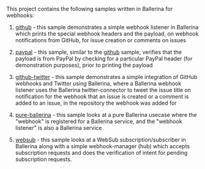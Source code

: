 This project contains the following samples written in Ballerina for webhooks:

1. [github](github) - this sample demonstrates a simple webhook listener in Ballerina which prints the special webhook 
headers and the payload, on webhook notifications from GitHub, for issue creation or comments on issues

2. [paypal](paypal) - this sample, similar to the [github](github) sample, verifies that the payload is from PayPal by 
checking for a particular PayPal header (for demonstration purposes), prior to printing the payload


3. [github-twitter](github-twitter) - this sample demonstrates a simple integration of GitHub webhooks and Twitter using 
Ballerina, where a Ballerina webhook listener uses the Ballerina twitter-connector to tweet the issue title on 
notification for the webhook that an issue is created or a comment is added to an issue, in the repository the webhook 
was added for

4. [pure-ballerina](pure-ballerina) - this sample looks at a pure Ballerina usecase where the "webhook" is registered 
for a Ballerina service, and the "webhook listener" is also a Ballerina service

5. [websub](websub) - this sample looks at a WebSub subscription/subscriber in Ballerina along with a simple webhook-manager 
(hub) which accepts subscription requests and does the verification of intent for pending subscription requests.